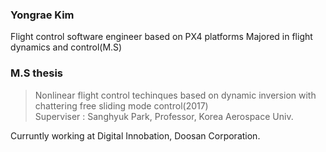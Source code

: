 ### Yongrae Kim

Flight control software engineer based on PX4 platforms
Majored in flight dynamics and control(M.S)

### M.S thesis
> Nonlinear flight control techinques based on dynamic inversion with chattering free sliding mode control(2017)  
> Superviser : Sanghyuk Park, Professor, Korea Aerospace Univ.

Curruntly working at Digital Innobation, Doosan Corporation.
